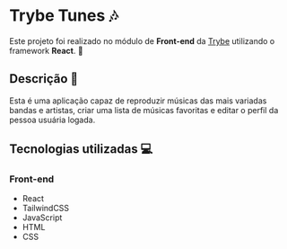# Trybe Tunes :notes:

Este projeto foi realizado no módulo de **Front-end** da [Trybe](https://www.betrybe.com/?utm_source=trybe.com.br) utilizando o framework **React**. :rocket:


## Descrição :mag_right:

Esta é uma aplicação capaz de reproduzir músicas das mais variadas bandas e artistas, criar uma lista de músicas favoritas e editar o perfil da pessoa usuária logada. 

## Tecnologias utilizadas :computer:

### Front-end

* React
* TailwindCSS
* JavaScript
* HTML
* CSS


